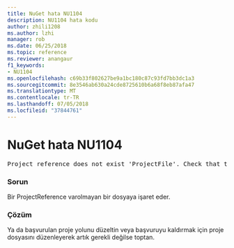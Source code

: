 ```yaml
---
title: NuGet hata NU1104
description: NU1104 hata kodu
author: zhili1208
ms.author: lzhi
manager: rob
ms.date: 06/25/2018
ms.topic: reference
ms.reviewer: anangaur
f1_keywords:
- NU1104
ms.openlocfilehash: c69b33f802627be9a1bc180c87c93fd7bb3dc1a3
ms.sourcegitcommit: 8e3546ab630a24cde8725610b6a68f8eb87afa47
ms.translationtype: MT
ms.contentlocale: tr-TR
ms.lasthandoff: 07/05/2018
ms.locfileid: "37844761"
---
```

# <a name="nuget-error-nu1104"></a>NuGet hata NU1104

<pre>Project reference does not exist 'ProjectFile'. Check that the project reference is valid and that the project file exists.</pre>

### <a name="issue"></a>Sorun
Bir ProjectReference varolmayan bir dosyaya işaret eder.

### <a name="solution"></a>Çözüm
Ya da başvurulan proje yolunu düzeltin veya başvuruyu kaldırmak için proje dosyasını düzenleyerek artık gerekli değilse toptan.